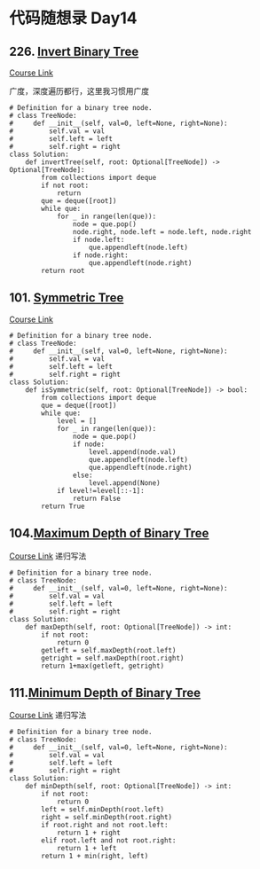 # 代码随想录 Day14

## 226. [Invert Binary Tree](https://leetcode.com/problems/invert-binary-tree/)

[Course Link](https://programmercarl.com/0226.%E7%BF%BB%E8%BD%AC%E4%BA%8C%E5%8F%89%E6%A0%91.html#%E5%85%B6%E4%BB%96%E8%AF%AD%E8%A8%80%E7%89%88%E6%9C%AC)

广度，深度遍历都行，这里我习惯用广度

```
# Definition for a binary tree node.
# class TreeNode:
#     def __init__(self, val=0, left=None, right=None):
#         self.val = val
#         self.left = left
#         self.right = right
class Solution:
    def invertTree(self, root: Optional[TreeNode]) -> Optional[TreeNode]:
        from collections import deque
        if not root:
            return
        que = deque([root])
        while que:
            for _ in range(len(que)):
                node = que.pop()
                node.right, node.left = node.left, node.right
                if node.left:
                    que.appendleft(node.left)
                if node.right:
                    que.appendleft(node.right)
        return root
```

## 101. [Symmetric Tree](https://leetcode.com/problems/symmetric-tree/)
[Course Link](https://programmercarl.com/0101.%E5%AF%B9%E7%A7%B0%E4%BA%8C%E5%8F%89%E6%A0%91.html)
```
# Definition for a binary tree node.
# class TreeNode:
#     def __init__(self, val=0, left=None, right=None):
#         self.val = val
#         self.left = left
#         self.right = right
class Solution:
    def isSymmetric(self, root: Optional[TreeNode]) -> bool:
        from collections import deque
        que = deque([root])
        while que:
            level = []
            for _ in range(len(que)):
                node = que.pop()
                if node:
                    level.append(node.val)
                    que.appendleft(node.left)
                    que.appendleft(node.right)
                else:
                    level.append(None)
            if level!=level[::-1]:
                return False
        return True
```
## 104.[Maximum Depth of Binary Tree](https://leetcode.com/problems/maximum-depth-of-binary-tree/description/)
[Course Link](https://programmercarl.com/0104.%E4%BA%8C%E5%8F%89%E6%A0%91%E7%9A%84%E6%9C%80%E5%A4%A7%E6%B7%B1%E5%BA%A6.html#%E5%85%B6%E4%BB%96%E8%AF%AD%E8%A8%80%E7%89%88%E6%9C%AC)
递归写法
```
# Definition for a binary tree node.
# class TreeNode:
#     def __init__(self, val=0, left=None, right=None):
#         self.val = val
#         self.left = left
#         self.right = right
class Solution:
    def maxDepth(self, root: Optional[TreeNode]) -> int:
        if not root:
            return 0
        getleft = self.maxDepth(root.left)
        getright = self.maxDepth(root.right)
        return 1+max(getleft, getright)
```
## 111.[Minimum Depth of Binary Tree](https://leetcode.com/problems/minimum-depth-of-binary-tree/)
[Course Link](https://programmercarl.com/0111.%E4%BA%8C%E5%8F%89%E6%A0%91%E7%9A%84%E6%9C%80%E5%B0%8F%E6%B7%B1%E5%BA%A6.html#%E6%80%9D%E8%B7%AF)
递归写法
```
# Definition for a binary tree node.
# class TreeNode:
#     def __init__(self, val=0, left=None, right=None):
#         self.val = val
#         self.left = left
#         self.right = right
class Solution:
    def minDepth(self, root: Optional[TreeNode]) -> int:
        if not root:
            return 0
        left = self.minDepth(root.left)
        right = self.minDepth(root.right)
        if root.right and not root.left:
            return 1 + right
        elif root.left and not root.right:
            return 1 + left
        return 1 + min(right, left)
```
